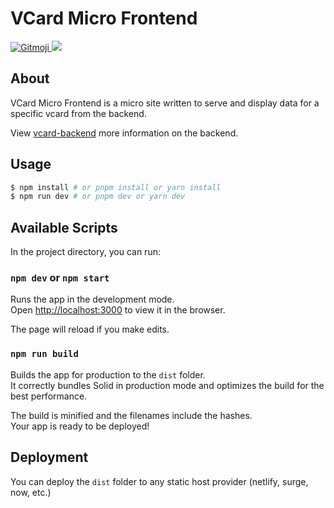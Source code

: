 # VCard Micro Frontend

<a href="https://gitmoji.dev">
  <img src="https://img.shields.io/badge/gitmoji-%20😜%20😍-FFDD67.svg" alt="Gitmoji">
</a>
<a>
  <img src="https://img.shields.io/static/v1?label=code&message=SolidJs&color=blue&logo=Solid" />
</a>

## About

VCard Micro Frontend is a micro site written to serve and display data for a specific vcard from the backend.

View <a href="https://github.com/jintaokoong/vcard-backend">vcard-backend</a> more information on the backend. 

## Usage

```bash
$ npm install # or pnpm install or yarn install
$ npm run dev # or pnpm dev or yarn dev
```

## Available Scripts

In the project directory, you can run:

### `npm dev` or `npm start`

Runs the app in the development mode.<br>
Open [http://localhost:3000](http://localhost:3000) to view it in the browser.

The page will reload if you make edits.<br>

### `npm run build`

Builds the app for production to the `dist` folder.<br>
It correctly bundles Solid in production mode and optimizes the build for the best performance.

The build is minified and the filenames include the hashes.<br>
Your app is ready to be deployed!

## Deployment

You can deploy the `dist` folder to any static host provider (netlify, surge, now, etc.)
